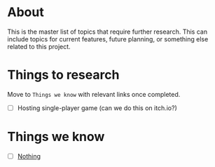 # About
This is the master list of topics that require further research. This can include topics for current features, future planning, or something else related to this project.

# Things to research
Move to `Things we know` with relevant links once completed.
- [ ] Hosting single-player game (can we do this on itch.io?)

# Things we know
- [ ] [Nothing](https://example.com/)